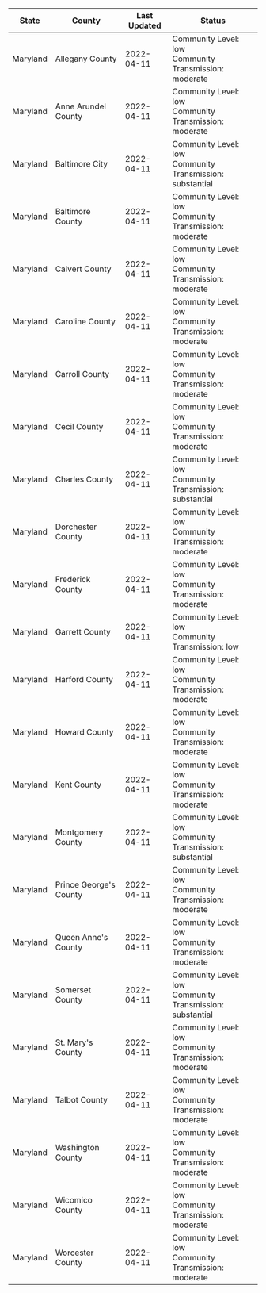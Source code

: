 State | County | Last Updated | Status
--- | --- | --- | --- 
Maryland | Allegany County | 2022-04-11 | Community Level: low<br/>Community Transmission: moderate
Maryland | Anne Arundel County | 2022-04-11 | Community Level: low<br/>Community Transmission: moderate
Maryland | Baltimore City | 2022-04-11 | Community Level: low<br/>Community Transmission: substantial
Maryland | Baltimore County | 2022-04-11 | Community Level: low<br/>Community Transmission: moderate
Maryland | Calvert County | 2022-04-11 | Community Level: low<br/>Community Transmission: moderate
Maryland | Caroline County | 2022-04-11 | Community Level: low<br/>Community Transmission: moderate
Maryland | Carroll County | 2022-04-11 | Community Level: low<br/>Community Transmission: moderate
Maryland | Cecil County | 2022-04-11 | Community Level: low<br/>Community Transmission: moderate
Maryland | Charles County | 2022-04-11 | Community Level: low<br/>Community Transmission: substantial
Maryland | Dorchester County | 2022-04-11 | Community Level: low<br/>Community Transmission: moderate
Maryland | Frederick County | 2022-04-11 | Community Level: low<br/>Community Transmission: moderate
Maryland | Garrett County | 2022-04-11 | Community Level: low<br/>Community Transmission: low
Maryland | Harford County | 2022-04-11 | Community Level: low<br/>Community Transmission: moderate
Maryland | Howard County | 2022-04-11 | Community Level: low<br/>Community Transmission: moderate
Maryland | Kent County | 2022-04-11 | Community Level: low<br/>Community Transmission: moderate
Maryland | Montgomery County | 2022-04-11 | Community Level: low<br/>Community Transmission: substantial
Maryland | Prince George's County | 2022-04-11 | Community Level: low<br/>Community Transmission: moderate
Maryland | Queen Anne's County | 2022-04-11 | Community Level: low<br/>Community Transmission: moderate
Maryland | Somerset County | 2022-04-11 | Community Level: low<br/>Community Transmission: substantial
Maryland | St. Mary's County | 2022-04-11 | Community Level: low<br/>Community Transmission: moderate
Maryland | Talbot County | 2022-04-11 | Community Level: low<br/>Community Transmission: moderate
Maryland | Washington County | 2022-04-11 | Community Level: low<br/>Community Transmission: moderate
Maryland | Wicomico County | 2022-04-11 | Community Level: low<br/>Community Transmission: moderate
Maryland | Worcester County | 2022-04-11 | Community Level: low<br/>Community Transmission: moderate

